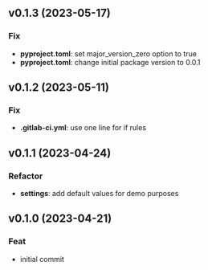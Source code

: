 ## v0.1.3 (2023-05-17)

### Fix

- **pyproject.toml**: set major_version_zero option to true
- **pyproject.toml**: change initial package version to 0.0.1

## v0.1.2 (2023-05-11)

### Fix

- **.gitlab-ci.yml**: use one line for if rules

## v0.1.1 (2023-04-24)

### Refactor

- **settings**: add default values for demo purposes

## v0.1.0 (2023-04-21)

### Feat

- initial commit
